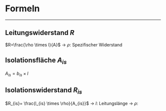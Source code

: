 # Formeln
___
## Leitungswiderstand $R$
$R=\frac{\rho \times l}{A}$
→ $\rho$: Spezifischer Widerstand

## Isolationsfläche $A_{is}$
$A_{is}=b_{is} \times l$
## Isolationswiderstand $R_{is}$

$R_{is}= \frac{l_{is} \times \rho}{A_{is}}$
→ $l$: Leitungslänge
→ $\rho$: 